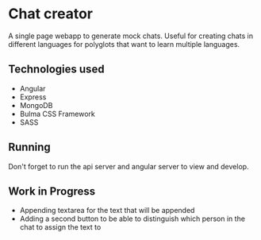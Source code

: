 # Chat creator

A single page webapp to generate mock chats. Useful for creating chats in different languages for polyglots that want to learn multiple languages. 

## Technologies used
- Angular
- Express
- MongoDB 
- Bulma CSS Framework
- SASS

## Running
Don't forget to run the api server and angular server to view and develop.

## Work in Progress
- Appending textarea for the text that will be appended
- Adding a second button to be able to distinguish which person in the chat to assign the text to 